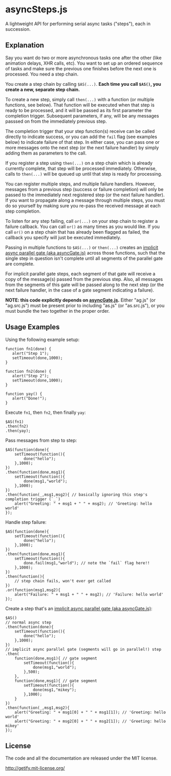# asyncSteps.js

A lightweight API for performing serial async tasks ("steps"), each in succession.

## Explanation

Say you want do two or more asynchronous tasks one after the other (like animation delays, XHR calls, etc). You want to set up an ordered sequence of tasks and make sure the previous one finishes before the next one is processed. You need a step chain.

You create a step chain by calling `$AS(...)`. **Each time you call `$AS()`, you create a new, separate step chain.**

To create a new step, simply call `then(...)` with a function (or multiple functions, see below). That function will be executed when that step is ready to be processed, and it will be passed as its first parameter the completion trigger. Subsequent parameters, if any, will be any messages passsed on from the immediately previous step.

The completion trigger that your step function(s) receive can be called directly to indicate success, or you can add the `fail` flag (see examples below) to indicate failure of that step. In either case, you can pass one or more messages onto the next step (or the next failure handler) by simply adding them as parameters to the call.

If you register a step using `then(...)` on a step chain which is already currently complete, that step will be processed immediately. Otherwise, calls to `then(...)` will be queued up until that step is ready for processing.

You can register multiple steps, and multiple failure handlers. However, messages from a previous step (success or failure completion) will only be passed to the immediately next registered step (or the next failure handler). If you want to propagate along a message through multiple steps, you must do so yourself by making sure you re-pass the received message at each step completion.

To listen for any step failing, call `or(...)` on your step chain to register a failure callback. You can call `or()` as many times as you would like. If you call `or()` on a step chain that has already been flagged as failed, the callback you specify will just be executed immediately.

Passing in multiple functions to `$AS(...)` or `then(...)` creates an [implicit async parallel gate (aka asyncGate.js)](http://github.com/getify/asyncGate.js) across those functions, such that the single step in question isn't complete until all segments of the parallel gate are complete.

For implicit parallel gate steps, each segment of that gate will receive a copy of the message(s) passed from the previous step. Also, all messages from the segments of this gate will be passed along to the next step (or the next failure handler, in the case of a gate segment indicating a failure).

**NOTE: this code explicitly depends on [asyncGate.js](http://github.com/getify/asyncGate.js).** Either "ag.js" (or "ag.src.js") must be present prior to including "as.js" (or "as.src.js"), or you must bundle the two together in the proper order.

## Usage Examples

Using the following example setup:

    function fn1(done) {
       alert("Step 1");
       setTimeout(done,1000);
    }
    
    function fn2(done) {
       alert("Step 2");
       setTimeout(done,1000);
    }
    
    function yay() {
       alert("Done!");
    }

Execute `fn1`, then `fn2`, then finally `yay`:

    $AS(fn1)
    .then(fn2)
    .then(yay);

Pass messages from step to step:

    $AS(function(done){
        setTimeout(function(){
            done("hello");
        },1000);
    })
    .then(function(done,msg1){
        setTimeout(function(){
            done(msg1,"world");
        },1000);
    })
    .then(function(_,msg1,msg2){ // basically ignoring this step's completion trigger (`_`)
        alert("Greeting: " + msg1 + " " + msg2); // 'Greeting: hello world'
    });

Handle step failure:

    $AS(function(done){
        setTimeout(function(){
            done("hello");
        },1000);
    })
    .then(function(done,msg1){
        setTimeout(function(){
            done.fail(msg1,"world"); // note the `fail` flag here!!
        },1000);
    })
    .then(function(){
        // step chain fails, won't ever get called
    })
    .or(function(msg1,msg2){
        alert("Failure: " + msg1 + " " + msg2); // 'Failure: hello world'
    });

Create a step that's an [implicit async parallel gate (aka asyncGate.js)](http://github.com/getify/asyncGate.js):

    $AS()
    // normal async step
    .then(function(done){
        setTimeout(function(){
            done("hello");
        },1000);
    })
    // implicit async parallel gate (segments will go in parallel!) step
    .then(
        function(done,msg1){ // gate segment
            setTimeout(function(){
                done(msg1,"world");
            },500);
        },
        function(done,msg1){ // gate segment
            setTimeout(function(){
                done(msg1,"mikey");
            },1000);
        }
    })
    .then(function(_,msg1,msg2){
        alert("Greeting: " + msg1[0] + " " + msg1[1]); // 'Greeting: hello world'
        alert("Greeting: " + msg2[0] + " " + msg2[1]); // 'Greeting: hello mikey'
    });
    
## License 

The code and all the documentation are released under the MIT license.

http://getify.mit-license.org/
